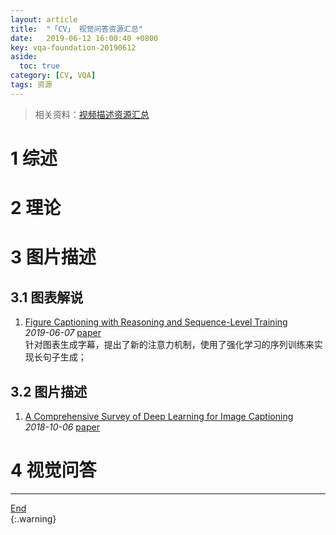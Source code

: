 ```yaml
---
layout: article
title:  "「CV」 视觉问答资源汇总"
date:   2019-06-12 16:00:40 +0800
key: vqa-foundation-20190612
aside:
  toc: true
category: [CV, VQA]
tags: 资源
---
```

<span id='head'></span>  
>相关资料：[视频描述资源汇总](/video/video_caption/2019/08/23/foundation.html)     

<!--more-->
# 1 综述

# 2 理论

# 3 图片描述

## 3.1 图表解说
1. [Figure Captioning with Reasoning and Sequence-Level Training](http://cn.arxiv.org/abs/1906.02850)   
*2019-06-07* [paper](https://arxiv.org/abs/1906.02850)    
针对图表生成字幕，提出了新的注意力机制，使用了强化学习的序列训练来实现长句子生成；   

## 3.2 图片描述
1. [A Comprehensive Survey of Deep Learning for Image Captioning](https://arxiv.org/abs/1810.04020)     
*2018-10-06* [paper](https://arxiv.org/abs/1810.04020)    


# 4 视觉问答


-------------------  
[End](#head)   
{:.warning}  
